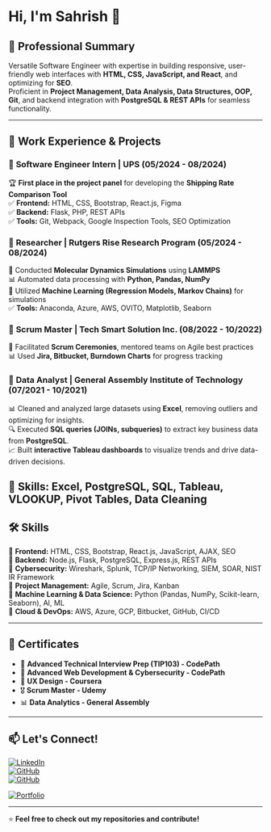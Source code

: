 # Hi, I'm Sahrish 👋

## 🚀 Professional Summary  
Versatile Software Engineer with expertise in building responsive, user-friendly web interfaces with **HTML, CSS, JavaScript, and React**, and optimizing for **SEO**.  
Proficient in **Project Management, Data Analysis, Data Structures, OOP, Git**, and backend integration with **PostgreSQL & REST APIs** for seamless functionality.

---

## 💼 Work Experience & Projects

### 🔹 **Software Engineer Intern | UPS** (05/2024 - 08/2024)  
🏆 **First place in the project panel** for developing the **Shipping Rate Comparison Tool**  
✅ **Frontend:** HTML, CSS, Bootstrap, React.js, Figma  
✅ **Backend:** Flask, PHP, REST APIs  
✅ **Tools:** Git, Webpack, Google Inspection Tools, SEO Optimization  

### 🔹 **Researcher | Rutgers Rise Research Program** (05/2024 - 08/2024)  
🔬 Conducted **Molecular Dynamics Simulations** using **LAMMPS**  
📊 Automated data processing with **Python, Pandas, NumPy**  
🧪 Utilized **Machine Learning (Regression Models, Markov Chains)** for simulations  
✅ **Tools:** Anaconda, Azure, AWS, OVITO, Matplotlib, Seaborn  

### 🔹 **Scrum Master | Tech Smart Solution Inc.** (08/2022 - 10/2022)  
🚀 Facilitated **Scrum Ceremonies**, mentored teams on Agile best practices  
📊 Used **Jira, Bitbucket, Burndown Charts** for progress tracking  
### 🔹 **Data Analyst | General Assembly Institute of Technology** (07/2021 - 10/2021)  
📊 Cleaned and analyzed large datasets using **Excel**, removing outliers and optimizing for insights.  
🔍 Executed **SQL queries (JOINs, subqueries)** to extract key business data from **PostgreSQL**.  
📈 Built **interactive Tableau dashboards** to visualize trends and drive data-driven decisions.  

🔹 **Skills:** Excel, PostgreSQL, SQL, Tableau, VLOOKUP, Pivot Tables, Data Cleaning
---

## 🛠 Skills  
🔹 **Frontend:** HTML, CSS, Bootstrap, React.js, JavaScript, AJAX, SEO  
🔹 **Backend:** Node.js, Flask, PostgreSQL, Express.js, REST APIs  
🔹 **Cybersecurity:** Wireshark, Splunk, TCP/IP Networking, SIEM, SOAR, NIST IR Framework  
🔹 **Project Management:** Agile, Scrum, Jira, Kanban  
🔹 **Machine Learning & Data Science:** Python (Pandas, NumPy, Scikit-learn, Seaborn), AI, ML  
🔹 **Cloud & DevOps:** AWS, Azure, GCP, Bitbucket, GitHub, CI/CD  

---

## 📜 Certificates  
- 🏅 **Advanced Technical Interview Prep (TIP103) - CodePath**  
- 📜 **Advanced Web Development & Cybersecurity - CodePath**  
- 🎨 **UX Design - Coursera**  
- 🎖 **Scrum Master - Udemy**  
- 📊 **Data Analytics - General Assembly**  

---

## 📫 Let's Connect!  
[![LinkedIn](https://img.shields.io/badge/LinkedIn-Connect-blue?style=for-the-badge&logo=linkedin)](https://www.linkedin.com/in/sahrish-afzal)  
[![GitHub](https://img.shields.io/badge/GitHub-Follow-black?style=for-the-badge&logo=github)](https://github.com/sahrishA)  
[![GitHub](https://img.shields.io/badge/GitHub-Follow-black?style=for-the-badge&logo=github)](https://github.com/sahrishafzal) 

[![Portfolio](https://img.shields.io/badge/Portfolio-Visit-lightgrey?style=for-the-badge&logo=react)](https://your-portfolio-link.com)  

---

⭐ **Feel free to check out my repositories and contribute!**


